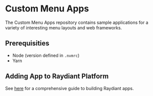 # Custom Menu Apps

The Custom Menu Apps repository contains sample applications for a variety of interesting menu layouts and web frameworks.

## Prerequisities

- Node (version defined in `.nvmrc`)
- Yarn

## Adding App to Raydiant Platform

See [here](https://raydiant.notion.site/How-do-I-develop-an-app-487d7064eeec402fb7d376a5f6e6eed9) for a comprehensive guide to building Raydiant apps.
